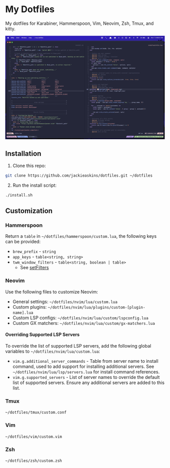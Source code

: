 # My Dotfiles

My dotfiles for Karabiner, Hammerspoon, Vim, Neovim, Zsh, Tmux, and kitty.

![Image showcasing current setup](https://github.com/jackieaskins/dotfiles/blob/media/setup.png?raw=true)

## Installation

1. Clone this repo:

```bash
git clone https://github.com/jackieaskins/dotfiles.git ~/dotfiles
```

2. Run the install script:

```bash
./install.sh
```

## Customization
 
### Hammerspoon

Return a `table` in `~/dotfiles/hammerspoon/custom.lua`, the following keys can be provided:
- `brew_prefix` - `string`
- `app_keys` - `table<string, string>`
- `twm_window_filters` - `table<string, boolean | table>`
    - See [setFilters](https://www.hammerspoon.org/docs/hs.window.filter.html#setFilters)

### Neovim

Use the following files to customize Neovim:
- General settings: `~/dotfiles/nvim/lua/custom.lua`
- Custom plugins: `~/dotfiles/nvim/lua/plugins/custom-[plugin-name].lua`
- Custom LSP configs: `~/dotfiles/nvim/lua/custom/lspconfig.lua`
- Custom GX matchers: `~/dotfiles/nvim/lua/custom/gx-matchers.lua` 

#### Overriding Supported LSP Servers

To override the list of supported LSP servers, add the following global variables to `~/dotfiles/nvim/lua/custom.lua`:
- `vim.g.additional_server_commands` - Table from server name to install command, used to add support for installing additional servers. See `~/dotfiles/nvim/lua/lsp/servers.lua` for install command references.
- `vim.g.supported_servers` - List of server names to override the default list of supported servers. Ensure any additional servers are added to this list.

### Tmux

`~/dotfiles/tmux/custom.conf`

### Vim

`~/dotfiles/vim/custom.vim`
 
### Zsh
 
`~/dotfiles/zsh/custom.zsh`
